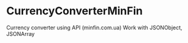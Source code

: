 # CurrencyConverterMinFin
Currency converter using API (minfin.com.ua)
Work with JSONObject, JSONArray
